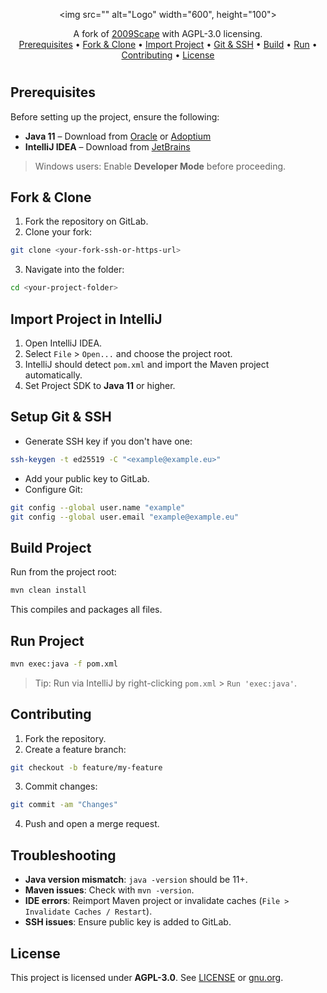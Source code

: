 <div align="center">

<img src="" alt="Logo" width="600", height="100">

</div>
<div align="center">
A fork of <a href="https://gitlab.com/2009scape/2009scape">2009Scape</a> with AGPL-3.0 licensing.
</div>
<div align="center">
<a href="#prerequisites">Prerequisites</a> •
<a href="#fork--clone">Fork & Clone</a> •
<a href="#import-project-in-intellij">Import Project</a> •
<a href="#setup-git--ssh">Git & SSH</a> •
<a href="#build-project">Build</a> •
<a href="#run-project">Run</a> •
<a href="#contributing">Contributing</a> •
<a href="#license">License</a>
</div>

#  

## Prerequisites

Before setting up the project, ensure the following:

- **Java 11** – Download from [Oracle](https://www.oracle.com/java/technologies/javase-jdk11-downloads.html) or [Adoptium](https://adoptium.net/temurin/releases/?version=11)
- **IntelliJ IDEA** – Download from [JetBrains](https://www.jetbrains.com/idea/download/)

> Windows users: Enable **Developer Mode** before proceeding.

## Fork & Clone

1. Fork the repository on GitLab.
2. Clone your fork:

```bash
git clone <your-fork-ssh-or-https-url>
```

3. Navigate into the folder:

```bash
cd <your-project-folder>
```

## Import Project in IntelliJ

1. Open IntelliJ IDEA.
2. Select `File` > `Open...` and choose the project root.
3. IntelliJ should detect `pom.xml` and import the Maven project automatically.
4. Set Project SDK to **Java 11** or higher.

## Setup Git & SSH

- Generate SSH key if you don't have one:

```bash
ssh-keygen -t ed25519 -C "<example@example.eu>"
```

- Add your public key to GitLab.
- Configure Git:

```bash
git config --global user.name "example"
git config --global user.email "example@example.eu"
```

## Build Project

Run from the project root:

```bash
mvn clean install
```

This compiles and packages all files.

## Run Project

```bash
mvn exec:java -f pom.xml
```

> Tip: Run via IntelliJ by right-clicking `pom.xml` > `Run 'exec:java'`.

## Contributing

1. Fork the repository.
2. Create a feature branch:

```bash
git checkout -b feature/my-feature
```

3. Commit changes:

```bash
git commit -am "Changes"
```

4. Push and open a merge request.

## Troubleshooting

- **Java version mismatch**: `java -version` should be 11+.
- **Maven issues**: Check with `mvn -version`.
- **IDE errors**: Reimport Maven project or invalidate caches (`File > Invalidate Caches / Restart`).
- **SSH issues**: Ensure public key is added to GitLab.

## License

This project is licensed under **AGPL-3.0**. See [LICENSE](./LICENSE) or [gnu.org](https://www.gnu.org/licenses/agpl-3.0.html).


